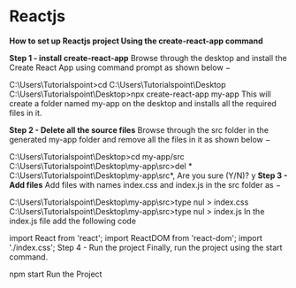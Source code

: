 # Reactjs
**How to set up Reactjs project Using the create-react-app command**

**Step 1 - install create-react-app**
Browse through the desktop and install the Create React App using command prompt as shown below −

C:\Users\Tutorialspoint>cd C:\Users\Tutorialspoint\Desktop\
C:\Users\Tutorialspoint\Desktop>npx create-react-app my-app
This will create a folder named my-app on the desktop and installs all the required files in it.

**Step 2 - Delete all the source files**
Browse through the src folder in the generated my-app folder and remove all the files in it as shown below −

C:\Users\Tutorialspoint\Desktop>cd my-app/src
C:\Users\Tutorialspoint\Desktop\my-app\src>del *
C:\Users\Tutorialspoint\Desktop\my-app\src\*, Are you sure (Y/N)? y
**Step 3 - Add files**
Add files with names index.css and index.js in the src folder as −

C:\Users\Tutorialspoint\Desktop\my-app\src>type nul > index.css
C:\Users\Tutorialspoint\Desktop\my-app\src>type nul > index.js
In the index.js file add the following code

import React from 'react';
import ReactDOM from 'react-dom';
import './index.css';
Step 4 - Run the project
Finally, run the project using the start command.

npm start
Run the Project
